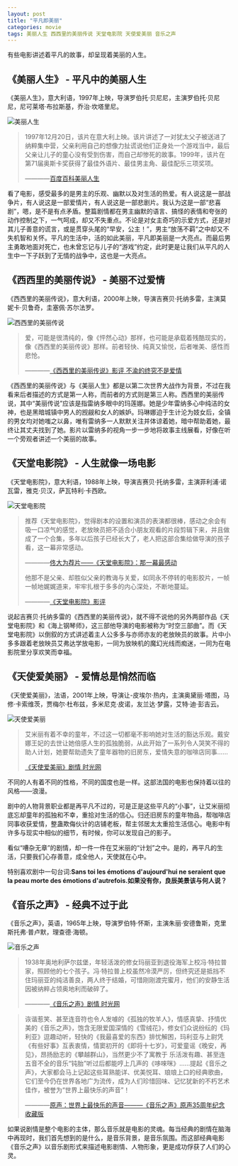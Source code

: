 ```yaml
---
layout: post
title: "平凡即美丽"
categories: movie
tags: 美丽人生 西西里的美丽传说 天堂电影院 天使爱美丽 音乐之声
---
```


有些电影讲述着平凡的故事，却呈现着美丽的人生。

## 《美丽人生》 - 平凡中的美丽人生
《美丽人生》，意大利语，1997年上映，导演罗伯托·贝尼尼，主演罗伯托·贝尼尼，尼可莱塔·布拉斯基，乔治·坎塔里尼。

![美丽人生](http://ww1.sinaimg.cn/large/9e68a475gw1f1m5y1cixcj20m80ew0uk.jpg)


> 1997年12月20日，该片在意大利上映。该片讲述了一对犹太父子被送进了纳粹集中营，父亲利用自己的想像力扯谎说他们正身处一个游戏当中，最后父亲让儿子的童心没有受到伤害，而自己却惨死的故事。1999年，该片在第71届奥斯卡奖获得了最佳外语片、最佳男主角、最佳配乐三项奖项。
>
> ————[百度百科美丽人生](http://baike.baidu.com/link?url=sh8qSihAftfQz8ddfJTjCU6GO3rH0zMoi1e7bMPBK0dkXoNkvHbC4R5rUPbdi3EQXKhI5qfklHNi4ioJFuxzFiuUPAzbJINv93CifodDXJi)


看了电影，感受最多的是男主的乐观、幽默以及对生活的热爱。有人说这是一部战争片，有人说这是一部爱情片，有人说这是一部悲剧片。我认为这是一部“悲喜剧”，嗯，是不是有点矛盾。整篇剧情都在男主幽默的语言、搞怪的表情和夸张的动作控制之下，一气呵成，却又不失重点。不论是对女主奇巧的示爱方式，还是对其儿子善意的谎言，或是贯穿头尾的“早安，公主！”，男主“放荡不羁”之中却又不失机智和关怀。平凡的生活中，活的如此美丽，平凡即美丽是一大亮点。而最后男主勇敢地面对死亡，也未曾忘记与儿子的“游戏”约定，此时更是让我们从平凡的人生中一下子跃到了无情的战争中，这也是一大亮点。

## 《西西里的美丽传说》 - 美丽不过爱情
《西西里的美丽传说》，意大利语，2000年上映，导演吉赛贝·托纳多雷，主演莫妮卡·贝鲁奇，圭塞佩·苏尔法罗。

![西西里的美丽传说](http://ww4.sinaimg.cn/mw690/9e68a475gw1f1m5tc0aolj216h0rsh2l.jpg)


> 爱，可能是很清纯的，像《怦然心动》那样，也可能是承载着残酷现实的，像《西西里的美丽传说》那样。前者轻快、纯真又愉悦，后者唯美、感性而悲怆。
> 
>————[《西西里的美丽传说》影评 不渝的终究不是爱情](http://news.163.com/10/1215/09/6NUDM91D00014AED.html)

《西西里的美丽传说》与《美丽人生》都是以第二次世界大战作为背景，不过在我看来后者描述的方式是第一人称，而前者的方式则是第三人称。西西里的美丽传说，其中“美丽传说”应该是指雷纳多眼中的玛莲娜。她是少年雷纳多心中纯洁的女神，也是黑暗城镇中男人的觊觎和女人的嫉妒。玛琳娜迫于生计沦为妓女后，全镇的男女均对她嗤之以鼻，唯有雷纳多一人默默关注并体谅着她，暗中帮助着她，最终让其丈夫找到了她。影片以雷纳多的视角一步一步地将故事主线展看，好像在听一个旁观者讲述一个美丽的故事。

## 《天堂电影院》 - 人生就像一场电影
《天堂电影院》，意大利语，1988年上映，导演吉赛贝·托纳多雷，主演菲利浦·诺瓦雷，雅克·贝汉，萨瓦特利·卡西欧。

![天堂电影院](http://ww4.sinaimg.cn/mw690/9e68a475gw1f1m5tjt38wj22qf1w7hdt.jpg)

>推荐《天堂电影院》，觉得剧本的设置和演员的表演都很棒，感动之余会有吸一口凉气的感觉，老放映员把不适合小朋友观看的片段剪辑下来，并且做成了一个合集，多年以后孩子已经长大了，老人把这部合集给做导演的孩子看，这一幕非常感动。
>
>————[佟大为荐片——《天堂电影院》：那一幕最感动](http://ent.qq.com/a/20100823/000645.htm)
>
> 他那不是父亲、却胜似父亲的教诲与关爱，如同永不停转的电影胶片，一帧一帧地娓娓道来，牢牢扎根于多多的内心深处，不断地蔓延。
> 
> ————[《天堂电影院》影评](http://newpaper.dahe.cn/jrxf/html/2012-03/30/content_687581.htm?div=0#)

说起吉赛贝·托纳多雷的《西西里的美丽传说》，就不得不说他的另外两部作品《天堂电影院》和《海上钢琴师》，这三部他导演的电影被称为“时空三部曲”。而《天堂电影院》以倒叙的方式讲述着主人公多多与亦师亦友的老放映员的故事。片中小多多跟着老放映员艾弗达学放电影，一同为放映机的魔幻光线而痴迷，一同为在电影院里分享欢笑而幸福。

## 《天使爱美丽》 - 爱情总是悄然而临
《天使爱美丽》，法语，2001年上映，导演让-皮埃尔·热内，主演奥黛丽·塔图，马修·卡索维茨，贾梅尔·杜布兹，多米尼克·皮诺，友兰达·梦露，艾特·迪·彭吉云。

![天使爱美丽](http://ww2.sinaimg.cn/large/9e68a475gw1f1m6qvheqxj21hc0u07d8.jpg)

>艾米丽有着不幸的童年，不过这一切都毫不影响她对生活的豁达乐观。戴安娜王妃的去世让她倍感人生的孤独脆弱，从此开始了一系列令人哭笑不得的助人计划，她要帮助遗失了童年器物的旧房东，爱情失意的咖啡店同事……
>  
> [《天使爱美丽》剧情 时光网](http://movie.mtime.com/11970/plots.html)

不同的人有着不同的性格，不同的国度也是一样。这部法国的电影也保持着以往的风格——浪漫。

剧中的人物背景职业都是再平凡不过的，可是正是这些平凡的“小事”，让艾米丽彻底忘却童年的孤独和不幸，重拾对生活的信心。归还旧房东的童年物品，帮咖啡店同事收获爱情，整蛊欺侮伙计的店铺老板，帮主邻居太太重拾生活信心。电影中有许多与现实中相似的细节，有时候，你可以发现自己的影子。

看似“嘈杂无章”的剧情，却一件一件在艾米丽的“计划”之中。是的，再平凡的生活，只要我们心存善意，成全他人，天使就在心中。

特别喜欢剧中一句台词:**Sans toi les émotions d'aujourd'hui ne seraient que la peau morte des émotions d'autrefois.如果没有你，良辰美景该与何人说？**

## 《音乐之声》 - 经典不过于此
《音乐之声》，英语，1965年上映，导演罗伯特·怀斯，主演朱丽·安德鲁斯，克里斯托弗·普卢默，理查德·海顿。

![音乐之声](http://ww1.sinaimg.cn/large/9e68a475gw1f1ma50zh4fj20m80g0juz.jpg)


>1938年奥地利萨尔兹堡，年轻活泼的修女玛丽亚到退役海军上校冯·特拉普家，照顾他的七个孩子。冯·特拉普上校虽然冷漠严厉，但终究还是抵挡不住玛丽亚的纯洁善良，两人终于结婚，可惜刚刚渡完蜜月，他们的安静生活因被纳粹占领奥地利而破碎了。
>
> ————[《音乐之声》剧情 时光网](http://movie.mtime.com/13187/plots.html)

>诙谐惹笑、甚至连音符也令人发噱的《孤独的牧羊人》，情感真挚、抒情优美的《音乐之声》，饱含无限爱国深情的《雪绒花》，修女们众说纷纭的《玛利亚》逗趣动听，轻快的《我最喜爱的东西》排忧解困，玛利亚与上尉凭《有些好事》互表衷情，情窦初开的《即将十七岁》，可爱童谣《晚安，再见》，昂扬励志的《攀越群山》，当然更少不了寓教于
 乐活泼有趣、甚至连五音不全的音乐“钝胎”听过后都能哼上几声的《哆唻咪》……提起《音乐之声》，大家都会马上记起这些耳熟能详、优美悦耳、琅琅上口的经典歌曲，它们至今仍在世界各地广为流传，成为人们珍惜回味、记忆犹新的不朽艺术佳作，被誉为“世界上最快乐的声音”！
>
> ————[原声：世界上最快乐的声音———《音乐之声》原声35周年纪念收藏版](http://ent.sina.com.cn/x/2006-07-13/09431156705.html)

如果说剧情是整个电影的主体，那么音乐就是电影的灵魂。每当经典的剧情在脑海中再现时，我们首先想到的是什么，是音乐背景，是音乐氛围。而这部经典电影《音乐之声》以音乐剧形式来描述电影剧情、人物形象，更是成功俘获了人们的心灵。